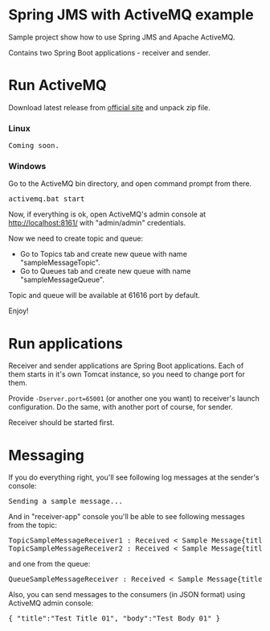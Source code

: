 # Spring JMS with ActiveMQ example
Sample project show how to use Spring JMS and Apache ActiveMQ.

Contains two Spring Boot applications - receiver and sender.

# Run ActiveMQ

Download latest release from [official site](http://activemq.apache.org/download.html) and unpack zip file.

### Linux
<pre>Coming soon.</pre>

### Windows
Go to the ActiveMQ bin directory, and open command prompt from there.

<pre>activemq.bat start</pre>
Now, if everything is ok, open ActiveMQ's admin console at [http://localhost:8161/](http://localhost:8161/) with "admin/admin" credentials.

Now we need to create topic and queue:
* Go to Topics tab and create new queue with name "sampleMessageTopic".
* Go to Queues tab and create new queue with name "sampleMessageQueue". 

Topic and queue will be available at 61616 port by default.

Enjoy!

# Run applications
Receiver and sender applications are Spring Boot applications. Each of them starts in it's own Tomcat instance, so you need to change port for them.

Provide ```-Dserver.port=65001``` (or another one you want) to receiver's launch configuration. Do the same, with another port of course, for sender.

Receiver should be started first.

# Messaging

If you do everything right, you'll see following log messages at the sender's console:

<pre>Sending a sample message...</pre>

And in "receiver-app" console you'll be able to see following messages from the topic:
<pre>
TopicSampleMessageReceiver1 : Received < Sample Message{title=From Timer, body=Message #6 from Timer.} >
TopicSampleMessageReceiver2 : Received < Sample Message{title=From Timer, body=Message #6 from Timer.} ></pre>
and one from the queue:
<pre>
QueueSampleMessageReceiver : Received < Sample Message{title=The Force, body=Let the force be with you!} >
</pre>

Also, you can send messages to the consumers (in JSON format) using ActiveMQ admin console:

<pre>{ "title":"Test Title 01", "body":"Test Body 01" }</pre>
